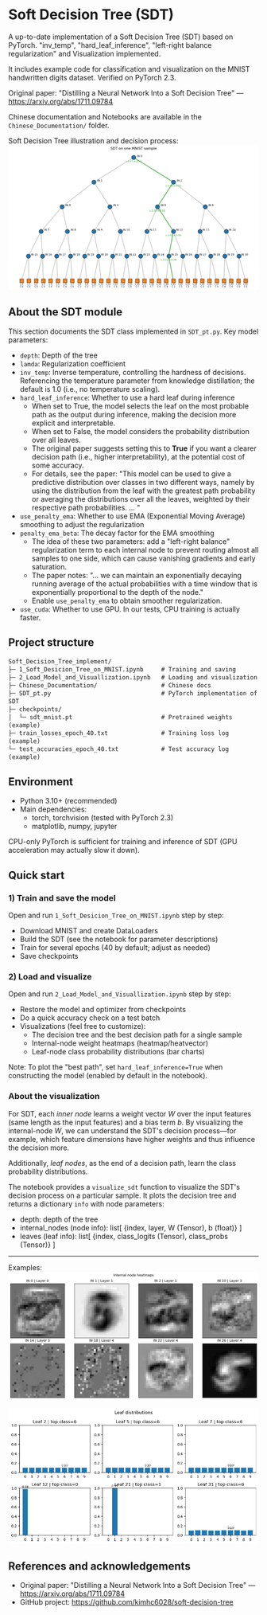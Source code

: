 # Soft Decision Tree (SDT)

A up-to-date implementation of a Soft Decision Tree (SDT) based on PyTorch. "inv_temp", "hard_leaf_inference", "left-right balance regularization" and Visualization implemented.

It includes example code for classification and visualization on the MNIST handwritten digits dataset. Verified on PyTorch 2.3.

Original paper: "Distilling a Neural Network Into a Soft Decision Tree" — https://arxiv.org/abs/1711.09784

Chinese documentation and Notebooks are available in the `Chinese_Documentation/` folder.

Soft Decision Tree illustration and decision process:
![SDT Example](./imgs/SDT.png)

## About the SDT module

This section documents the SDT class implemented in `SDT_pt.py`. Key model parameters:
- `depth`: Depth of the tree
- `lamda`: Regularization coefficient
- `inv_temp`: Inverse temperature, controlling the hardness of decisions. Referencing the temperature parameter from knowledge distillation; the default is 1.0 (i.e., no temperature scaling).
- `hard_leaf_inference`: Whether to use a hard leaf during inference
	- When set to True, the model selects the leaf on the most probable path as the output during inference, making the decision more explicit and interpretable.
	- When set to False, the model considers the probability distribution over all leaves.
	- The original paper suggests setting this to **True** if you want a clearer decision path (i.e., higher interpretability), at the potential cost of some accuracy.
	- For details, see the paper: "This model can be used to give a predictive distribution over classes in two
                        different ways, namely by using the distribution from the leaf with the greatest
                        path probability or averaging the distributions over all the leaves, weighted by
                        their respective path probabilities. ... "
- `use_penalty_ema`: Whether to use EMA (Exponential Moving Average) smoothing to adjust the regularization
- `penalty_ema_beta`: The decay factor for the EMA smoothing
	- The idea of these two parameters: add a "left-right balance" regularization term to each internal node to prevent routing almost all samples to one side, which can cause vanishing gradients and early saturation.
	- The paper notes: "... we can maintain an exponentially decaying running
				average of the actual probabilities with a time window that is
				exponentially proportional to the depth of the node."
	- Enable `use_penalty_ema` to obtain smoother regularization.
- `use_cuda`: Whether to use GPU. In our tests, CPU training is actually faster.

## Project structure

```
Soft_Decision_Tree_implement/
├─ 1_Soft_Desicion_Tree_on_MNIST.ipynb     # Training and saving
├─ 2_Load_Model_and_Visuallization.ipynb   # Loading and visualization
├─ Chinese_Documentation/                  # Chinese docs
├─ SDT_pt.py                               # PyTorch implementation of SDT
├─ checkpoints/
│  └─ sdt_mnist.pt                         # Pretrained weights (example)
├─ train_losses_epoch_40.txt               # Training loss log (example)
└─ test_accuracies_epoch_40.txt            # Test accuracy log (example)
```

## Environment

- Python 3.10+ (recommended)
- Main dependencies:
	- torch, torchvision (tested with PyTorch 2.3)
	- matplotlib, numpy, jupyter

CPU-only PyTorch is sufficient for training and inference of SDT (GPU acceleration may actually slow it down).

## Quick start

### 1) Train and save the model

Open and run `1_Soft_Desicion_Tree_on_MNIST.ipynb` step by step:
- Download MNIST and create DataLoaders
- Build the SDT (see the notebook for parameter descriptions)
- Train for several epochs (40 by default; adjust as needed)
- Save checkpoints

### 2) Load and visualize
Open and run `2_Load_Model_and_Visuallization.ipynb` step by step:
- Restore the model and optimizer from checkpoints
- Do a quick accuracy check on a test batch
- Visualizations (feel free to customize):
	- The decision tree and the best decision path for a single sample
	- Internal-node weight heatmaps (heatmap/heatvector)
	- Leaf-node class probability distributions (bar charts)

Note: To plot the "best path", set `hard_leaf_inference=True` when constructing the model (enabled by default in the notebook).

### About the visualization

For SDT, each *inner node* learns a weight vector $W$ over the input features (same length as the input features) and a bias term $b$. By visualizing the internal-node $W$, we can understand the SDT's decision process—for example, which feature dimensions have higher weights and thus influence the decision more.

Additionally, *leaf nodes*, as the end of a decision path, learn the class probability distributions.

The notebook provides a `visualize_sdt` function to visualize the SDT's decision process on a particular sample. It plots the decision tree and returns a dictionary `info` with node parameters:
- depth: depth of the tree
- internal_nodes (node info): list[ {index, layer, W (Tensor), b (float)} ]
- leaves (leaf info): list[ {index, class_logits (Tensor), class_probs (Tensor)} ]

---

Examples:
![Heatmaps](./imgs/heatmaps.png)

![leaf_distributions](./imgs/leaf_distributions.png)


## References and acknowledgements

- Original paper: "Distilling a Neural Network Into a Soft Decision Tree" — https://arxiv.org/abs/1711.09784
- GitHub project: https://github.com/kimhc6028/soft-decision-tree
